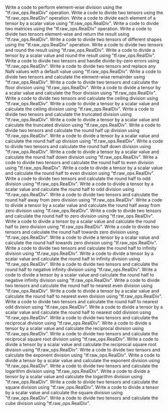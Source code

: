 Write a code to perform element-wise division using the "tf.raw_ops.RealDiv" operation.
Write a code to divide two tensors using the "tf.raw_ops.RealDiv" operation.
Write a code to divide each element of a tensor by a scalar value using "tf.raw_ops.RealDiv".
Write a code to divide two matrices using the "tf.raw_ops.RealDiv" operation.
Write a code to divide two tensors element-wise and return the result using "tf.raw_ops.RealDiv".
Write a code to divide two tensors of different shapes using the "tf.raw_ops.RealDiv" operation.
Write a code to divide two tensors and round the result using "tf.raw_ops.RealDiv".
Write a code to divide a tensor by a scalar value and round the result using "tf.raw_ops.RealDiv".
Write a code to divide two tensors and handle divide-by-zero errors using "tf.raw_ops.RealDiv".
Write a code to divide two tensors and replace any NaN values with a default value using "tf.raw_ops.RealDiv".
Write a code to divide two tensors and calculate the element-wise remainder using "tf.raw_ops.RealDiv".
Write a code to divide two tensors and calculate the floor division using "tf.raw_ops.RealDiv".
Write a code to divide a tensor by a scalar value and calculate the floor division using "tf.raw_ops.RealDiv".
Write a code to divide two tensors and calculate the ceiling division using "tf.raw_ops.RealDiv".
Write a code to divide a tensor by a scalar value and calculate the ceiling division using "tf.raw_ops.RealDiv".
Write a code to divide two tensors and calculate the truncated division using "tf.raw_ops.RealDiv".
Write a code to divide a tensor by a scalar value and calculate the truncated division using "tf.raw_ops.RealDiv".
Write a code to divide two tensors and calculate the round half up division using "tf.raw_ops.RealDiv".
Write a code to divide a tensor by a scalar value and calculate the round half up division using "tf.raw_ops.RealDiv".
Write a code to divide two tensors and calculate the round half down division using "tf.raw_ops.RealDiv".
Write a code to divide a tensor by a scalar value and calculate the round half down division using "tf.raw_ops.RealDiv".
Write a code to divide two tensors and calculate the round half to even division using "tf.raw_ops.RealDiv".
Write a code to divide a tensor by a scalar value and calculate the round half to even division using "tf.raw_ops.RealDiv".
Write a code to divide two tensors and calculate the round half to odd division using "tf.raw_ops.RealDiv".
Write a code to divide a tensor by a scalar value and calculate the round half to odd division using "tf.raw_ops.RealDiv".
Write a code to divide two tensors and calculate the round half away from zero division using "tf.raw_ops.RealDiv".
Write a code to divide a tensor by a scalar value and calculate the round half away from zero division using "tf.raw_ops.RealDiv".
Write a code to divide two tensors and calculate the round half to zero division using "tf.raw_ops.RealDiv".
Write a code to divide a tensor by a scalar value and calculate the round half to zero division using "tf.raw_ops.RealDiv".
Write a code to divide two tensors and calculate the round half towards zero division using "tf.raw_ops.RealDiv".
Write a code to divide a tensor by a scalar value and calculate the round half towards zero division using "tf.raw_ops.RealDiv".
Write a code to divide two tensors and calculate the round half to infinity division using "tf.raw_ops.RealDiv".
Write a code to divide a tensor by a scalar value and calculate the round half to infinity division using "tf.raw_ops.RealDiv".
Write a code to divide two tensors and calculate the round half to negative infinity division using "tf.raw_ops.RealDiv".
Write a code to divide a tensor by a scalar value and calculate the round half to negative infinity division using "tf.raw_ops.RealDiv".
Write a code to divide two tensors and calculate the round half to nearest even division using "tf.raw_ops.RealDiv".
Write a code to divide a tensor by a scalar value and calculate the round half to nearest even division using "tf.raw_ops.RealDiv".
Write a code to divide two tensors and calculate the round half to nearest odd division using "tf.raw_ops.RealDiv".
Write a code to divide a tensor by a scalar value and calculate the round half to nearest odd division using "tf.raw_ops.RealDiv".
Write a code to divide two tensors and calculate the reciprocal division using "tf.raw_ops.RealDiv".
Write a code to divide a tensor by a scalar value and calculate the reciprocal division using "tf.raw_ops.RealDiv".
Write a code to divide two tensors and calculate the reciprocal square root division using "tf.raw_ops.RealDiv".
Write a code to divide a tensor by a scalar value and calculate the reciprocal square root division using "tf.raw_ops.RealDiv".
Write a code to divide two tensors and calculate the exponent division using "tf.raw_ops.RealDiv".
Write a code to divide a tensor by a scalar value and calculate the exponent division using "tf.raw_ops.RealDiv".
Write a code to divide two tensors and calculate the logarithm division using "tf.raw_ops.RealDiv".
Write a code to divide a tensor by a scalar value and calculate the logarithm division using "tf.raw_ops.RealDiv".
Write a code to divide two tensors and calculate the square division using "tf.raw_ops.RealDiv".
Write a code to divide a tensor by a scalar value and calculate the square division using "tf.raw_ops.RealDiv".
Write a code to divide two tensors and calculate the cube division using "tf.raw_ops.RealDiv".